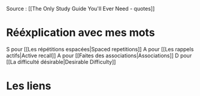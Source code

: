 Source : [[The Only Study Guide You'll Ever Need - quotes]]
# Rééxplication avec mes mots
S pour [[Les répétitions espacées|Spaced repetitions]]
A pour [[Les rappels actifs|Active recall]]
A pour [[Faites des associations|Associations]]
D pour [[La difficulté désirable|Desirable Difficulty]]
# Les liens
